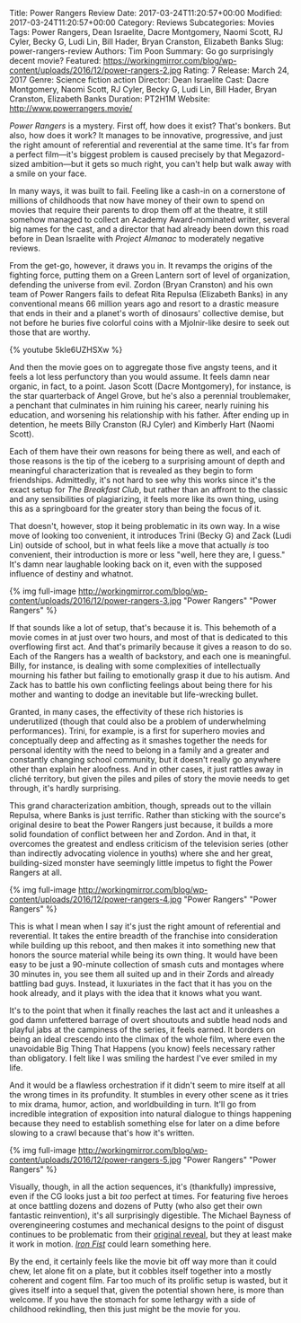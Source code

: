 Title: Power Rangers Review
Date: 2017-03-24T11:20:57+00:00
Modified: 2017-03-24T11:20:57+00:00
Category: Reviews
Subcategories: Movies
Tags: Power Rangers, Dean Israelite, Dacre Montgomery, Naomi Scott, RJ Cyler, Becky G, Ludi Lin, Bill Hader, Bryan Cranston, Elizabeth Banks
Slug: power-rangers-review
Authors: Tim Poon
Summary: Go go surprisingly decent movie?
Featured: https://workingmirror.com/blog/wp-content/uploads/2016/12/power-rangers-2.jpg
Rating: 7
Release: March 24, 2017
Genre: Science fiction action
Director: Dean Israelite
Cast: Dacre Montgomery, Naomi Scott, RJ Cyler, Becky G, Ludi Lin, Bill Hader, Bryan Cranston, Elizabeth Banks
Duration: PT2H1M
Website: http://www.powerrangers.movie/

*Power Rangers* is a mystery. First off, how does it exist? That's bonkers. But also, how does it work? It manages to be innovative, progressive, and just the right amount of referential and reverential at the same time. It's far from a perfect film—it's biggest problem is caused precisely by that Megazord-sized ambition—but it gets so much right, you can't help but walk away with a smile on your face.

In many ways, it was built to fail. Feeling like a cash-in on a cornerstone of millions of childhoods that now have money of their own to spend on movies that require their parents to drop them off at the theatre, it still somehow managed to collect an Academy Award-nominated writer, several big names for the cast, and a director that had already been down this road before in Dean Israelite with *Project Almanac* to moderately negative reviews.

From the get-go, however, it draws you in. It revamps the origins of the fighting force, putting them on a Green Lantern sort of level of organization, defending the universe from evil. Zordon (Bryan Cranston) and his own team of Power Rangers fails to defeat Rita Repulsa (Elizabeth Banks) in any conventional means 66 million years ago and resort to a drastic measure that ends in their and a planet's worth of dinosaurs' collective demise, but not before he buries five colorful coins with a Mjolnir-like desire to seek out those that are worthy.

{% youtube 5kIe6UZHSXw %}

And then the movie goes on to aggregate those five angsty teens, and it feels a lot less perfunctory than you would assume. It feels damn near organic, in fact, to a point. Jason Scott (Dacre Montgomery), for instance, is the star quarterback of Angel Grove, but he's also a perennial troublemaker, a penchant that culminates in him ruining his career, nearly ruining his education, and worsening his relationship with his father. After ending up in detention, he meets Billy Cranston (RJ Cyler) and Kimberly Hart (Naomi Scott).

Each of them have their own reasons for being there as well, and each of those reasons is the tip of the iceberg to a surprising amount of depth and meaningful characterization that is revealed as they begin to form friendships. Admittedly, it's not hard to see why this works since it's the exact setup for *The Breakfast Club*, but rather than an affront to the classic and any sensibilities of plagiarizing, it feels more like its own thing, using this as a springboard for the greater story than being the focus of it.

That doesn't, however, stop it being problematic in its own way. In a wise move of looking too convenient, it introduces Trini (Becky G) and Zack (Ludi Lin) outside of school, but in what feels like a move that actually *is* too convenient, their introduction is more or less "well, here they are, I guess." It's damn near laughable looking back on it, even with the supposed influence of destiny and whatnot.

{% img full-image http://workingmirror.com/blog/wp-content/uploads/2016/12/power-rangers-3.jpg "Power Rangers" "Power Rangers" %}

If that sounds like a lot of setup, that's because it is. This behemoth of a movie comes in at just over two hours, and most of that is dedicated to this overflowing first act. And that's primarily because it gives a reason to do so. Each of the Rangers has a wealth of backstory, and each one is meaningful. Billy, for instance, is dealing with some complexities of intellectually mourning his father but failing to emotionally grasp it due to his autism. And Zack has to battle his own conflicting feelings about being there for his mother and wanting to dodge an inevitable but life-wrecking bullet.

Granted, in many cases, the effectivity of these rich histories is underutilized (though that could also be a problem of underwhelming performances). Trini, for example, is a first for superhero movies and conceptually deep and affecting as it smashes together the needs for personal identity with the need to belong in a family and a greater and constantly changing school community, but it doesn't really go anywhere other than explain her aloofness. And in other cases, it just rattles away in cliché territory, but given the piles and piles of story the movie needs to get through, it's hardly surprising.

This grand characterization ambition, though, spreads out to the villain Repulsa, where Banks is just terrific. Rather than sticking with the source's original desire to beat the Power Rangers just because, it builds a more solid foundation of conflict between her and Zordon. And in that, it overcomes the greatest and endless criticism of the television series (other than indirectly advocating violence in youths) where she and her great, building-sized monster have seemingly little impetus to fight the Power Rangers at all.

{% img full-image http://workingmirror.com/blog/wp-content/uploads/2016/12/power-rangers-4.jpg "Power Rangers" "Power Rangers" %}

This is what I mean when I say it's just the right amount of referential and reverential. It takes the entire breadth of the franchise into consideration while building up this reboot, and then makes it into something new that honors the source material while being its own thing. It would have been easy to be just a 90-minute collection of smash cuts and montages where 30 minutes in, you see them all suited up and in their Zords and already battling bad guys. Instead, it luxuriates in the fact that it has you on the hook already, and it plays with the idea that it knows what you want.

It's to the point that when it finally reaches the last act and it unleashes a god damn unfettered barrage of overt shoutouts and subtle head nods and playful jabs at the campiness of the series, it feels earned. It borders on being an ideal crescendo into the climax of the whole film, where even the unavoidable Big Thing That Happens (you know) feels necessary rather than obligatory. I felt like I was smiling the hardest I've ever smiled in my life.

And it would be a flawless orchestration if it didn't seem to mire itself at all the wrong times in its profundity. It stumbles in every other scene as it tries to mix drama, humor, action, and worldbuilding in turn. It'll go from incredible integration of exposition into natural dialogue to things happening because they need to establish something else for later on a dime before slowing to a crawl because that's how it's written.

{% img full-image http://workingmirror.com/blog/wp-content/uploads/2016/12/power-rangers-5.jpg "Power Rangers" "Power Rangers" %}

Visually, though, in all the action sequences, it's (thankfully) impressive, even if the CG looks just a bit *too* perfect at times. For featuring five heroes at once battling dozens and dozens of Putty (who also get their own fantastic reinvention), it's all surprisingly digestible. The Michael Bayness of overengineering costumes and mechanical designs to the point of disgust continues to be problematic from their [original reveal](http://screenrant.com/power-rangers-movie-2017-costumes-images/), but they at least make it work in motion. *[Iron Fist](http://www.platformnation.com/2017/03/22/iron-fist-season-1-review/)* could learn something here.

By the end, it certainly feels like the movie bit off way more than it could chew, let alone fit on a plate, but it cobbles itself together into a mostly coherent and cogent film. Far too much of its prolific setup is wasted, but it gives itself into a sequel that, given the potential shown here, is more than welcome. If you have the stomach for some lethargy with a side of childhood rekindling, then this just might be the movie for you.
